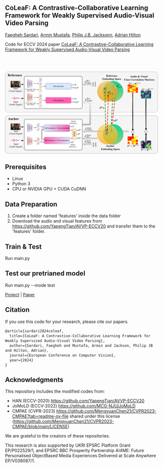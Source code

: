 
## CoLeaF: A Contrastive-Collaborative Learning Framework for Weakly Supervised Audio-Visual Video Parsing

[Faegheh Sardari](https://scholar.google.com/citations?user=_8dV3CgAAAAJ&hl=en&oi=ao), [Armin Mustafa](https://scholar.google.com/citations?user=0xOHqkMAAAAJ&hl=en), [Philip J.B. Jacksonn](https://scholar.google.com/citations?user=vgue80YAAAAJ&hl=en), [Adrian Hilton](https://scholar.google.com/citations?user=vTIYTNQAAAAJ&hl=en)

Code for ECCV 2024 paper [CoLeaF: A Contrastive-Collaborative Learning Framework for Weakly Supervised Audio-Visual Video Parsing](https://arxiv.org/abs/2405.10690)

<br><br><br>
<img src='imgs/CoLeaF.png' width="900" style="max-width: 100%;">

## Prerequisites
- Linux 
- Python 3
- CPU or NVIDIA GPU + CUDA CuDNN

## Data Preparation
1. Create a folder named 'features' inside the data folder
2. Download the audio and visual features from https://github.com/YapengTian/AVVP-ECCV20 and transfer them to the 'features' folder.

## Train & Test
Run main.py 

## Test our pretrianed model
Run main.py --mode test
   
[Project](https://github.com/faeghehsardari/coleaf) |  [Paper](https://arxiv.org/pdf/2405.10690)

## Citation
If you use this code for your research, please cite our papers.
```
@article{sardari2024coleaf,
  title={CoLeaF: A Contrastive-Collaborative Learning Framework for Weakly Supervised Audio-Visual Video Parsing},
  author={Sardari, Faegheh and Mustafa, Armin and Jackson, Philip JB and Hilton, Adrian},
  journal={European Conference on Computer Vision},
  year={2024}
} 
```
## Acknowledgments
This repository includes the modified codes from:
- HAN (ECCV-2020) https://github.com/YapengTian/AVVP-ECCV20 
- JoMoLD (ECCV-2022) https://github.com/MCG-NJU/JoMoLD
- CMPAE (CVPR-2023) https://github.com/MengyuanChen21/CVPR2023-CMPAE?tab=readme-ov-file shared under this license (https://github.com/MengyuanChen21/CVPR2023-CMPAE/blob/main/LICENSE)
  
We are grateful to the creators of these repositories.

This research is also supported by UKRI EPSRC Platform Grant EP/P022529/1, and EPSRC BBC Prosperity Partnership AI4ME: Future Personalised ObjectBased Media Experiences Delivered at Scale Anywhere EP/V038087/1.
